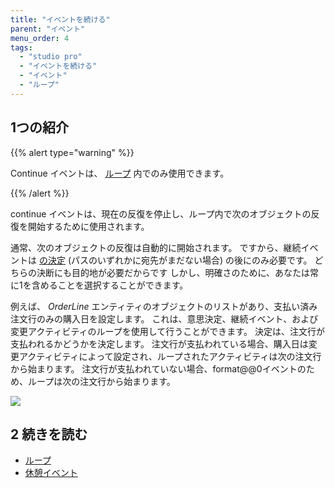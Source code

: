 ```yaml
---
title: "イベントを続ける"
parent: "イベント"
menu_order: 4
tags:
  - "studio pro"
  - "イベントを続ける"
  - "イベント"
  - "ループ"
---
```


## 1つの紹介

{{% alert type="warning" %}}

Continue イベントは、 [ループ](loop) 内でのみ使用できます。

{{% /alert %}}

continue イベントは、現在の反復を停止し、ループ内で次のオブジェクトの反復を開始するために使用されます。

通常、次のオブジェクトの反復は自動的に開始されます。 ですから、継続イベントは [の決定](decision) (パスのいずれかに宛先がまだない場合) の後にのみ必要です。 どちらの決断にも目的地が必要だからです しかし、明確さのために、あなたは常に1を含めることを選択することができます。

例えば、 *OrderLine* エンティティのオブジェクトのリストがあり、支払い済み注文行のみの購入日を設定します。 これは、意思決定、継続イベント、および変更アクティビティのループを使用して行うことができます。 決定は、注文行が支払われるかどうかを決定します。 注文行が支払われている場合、購入日は変更アクティビティによって設定され、ループされたアクティビティは次の注文行から始まります。 注文行が支払われていない場合、format@@0イベントのため、ループは次の注文行から始まります。

![](attachments/events/continue-event.png)

## 2 続きを読む

* [ループ](ループ)
* [休憩イベント](break-event)
